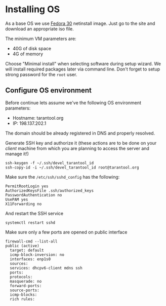 Installing OS
=============

As a base OS we use [Fedora 30](https://getfedora.org/en/workstation/download/) netinstall image.
Just go to the site and download an appropriate iso file.

The minimum VM parameters are:

 - 40G of disk space
 - 4G of memory

Choose "Minimal install" when selecting software during setup wizard. We will
install required packages later via command line. Don't forget to setup strong
password for the `root` user.

Configure OS environment
------------------------

Before continue lets assume we've the following OS environment parameters:

 - Hostname: tarantool.org
 - IP: 198.137.202.1

The domain should be already registered in DNS and properly resolved.

Generate SSH key and authorize it (these actions are to be done on your
_client_ machine from which you are planning to access the server and
manage it!)
```
ssh-keygen -f ~/.ssh/devel_tarantool_id
ssh-copy-id -i ~/.ssh/devel_tarantool_id root@tarantool.org
```

Make sure the `/etc/ssh/sshd_config` has the following:
```
PermitRootLogin yes
AuthorizedKeysFile .ssh/authorized_keys
PasswordAuthentication no
UsePAM yes
X11Forwarding no
```

And restart the SSH service
```
systemctl restart sshd
```

Make sure only a few ports are opened on public interface
```
firewall-cmd --list-all
public (active)
  target: default
  icmp-block-inversion: no
  interfaces: enp1s0
  sources: 
  services: dhcpv6-client mdns ssh
  ports: 
  protocols: 
  masquerade: no
  forward-ports: 
  source-ports: 
  icmp-blocks: 
  rich rules: 
```
